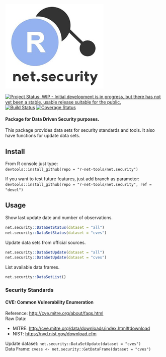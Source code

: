 ![Alt text](inst/img/net.security.tiny.jpg?raw=true "net.security")

[![Project Status: WIP - Initial development is in progress, but there has not yet been a stable, usable release suitable for the public.](http://www.repostatus.org/badges/latest/wip.svg)](http://www.repostatus.org/#wip) 
[![Build Status](https://travis-ci.org/r-net-tools/net.security.svg?branch=master)](https://travis-ci.org/r-net-tools/net.security) 
[![Coverage Status](https://coveralls.io/repos/github/r-net-tools/net.security/badge.svg?branch=master)](https://coveralls.io/github/r-net-tools/net.security?branch=master)


#### Package for Data Driven Security purposes.

This package provides data sets for security standards and tools. It also have functions for update data sets.

## Install

From R console just type:  
`devtools::install_github(repo = "r-net-tools/net.security")`  

If you want to test future features, just add branch as parameter:  
`devtools::install_github(repo = "r-net-tools/net.security", ref = "devel")`  

## Usage

Show last update date and number of observations.    
```r
net.security::DataSetStatus(dataset = "all")
net.security::DataSetStatus(dataset = "cves")
```

Update data sets from official sources.  
```r
net.security::DataSetUpdate(dataset = "all")
net.security::DataSetUpdate(dataset = "cves")
```

List available data frames.  
```r
net.security::DataSetList()
```

### Security Standards
#### CVE: Common Vulnerability Enumeration
Reference: http://cve.mitre.org/about/faqs.html  
Raw Data:
 - MITRE: http://cve.mitre.org/data/downloads/index.html#download
 - NIST: https://nvd.nist.gov/download.cfm  

Update dataset: `net.security::DataSetUpdate(dataset = "cves")`  
Data Frame: `cvess <- net.security::GetDataFrame(dataset = "cves")`  

